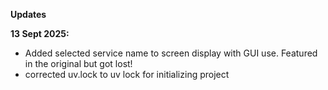 **Updates**

**13 Sept 2025:**
- Added selected service name to screen display with GUI use. Featured in the original but got lost!
- corrected uv.lock to uv lock for initializing project
